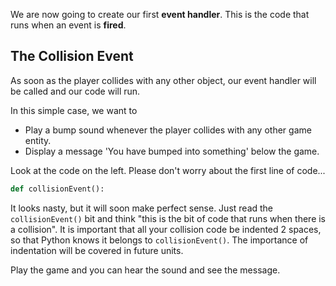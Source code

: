 We are now going to create our first **event handler**. This is the code that runs when an event is **fired**.

## The Collision Event
As soon as the player collides with any other object, our event handler will be called and our code will run.

In this simple case, we want to 

- Play a bump sound whenever the player collides with any other game entity.
- Display a message 'You have bumped into something' below the game.

Look at the code on the left. Please don't worry about the first line of code...

```python
def collisionEvent():
```

It looks nasty, but it will soon make perfect sense. Just read the `collisionEvent()` bit and think "this is the bit of code that runs when there is a collision". It is important that all your collision code be indented 2 spaces, so that Python knows it belongs to `collisionEvent()`. The importance of indentation will be covered in future units.

Play the game and you can hear the sound and see the message.
